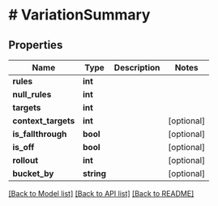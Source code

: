 # # VariationSummary

## Properties

Name | Type | Description | Notes
------------ | ------------- | ------------- | -------------
**rules** | **int** |  |
**null_rules** | **int** |  |
**targets** | **int** |  |
**context_targets** | **int** |  | [optional]
**is_fallthrough** | **bool** |  | [optional]
**is_off** | **bool** |  | [optional]
**rollout** | **int** |  | [optional]
**bucket_by** | **string** |  | [optional]

[[Back to Model list]](../../README.md#models) [[Back to API list]](../../README.md#endpoints) [[Back to README]](../../README.md)
